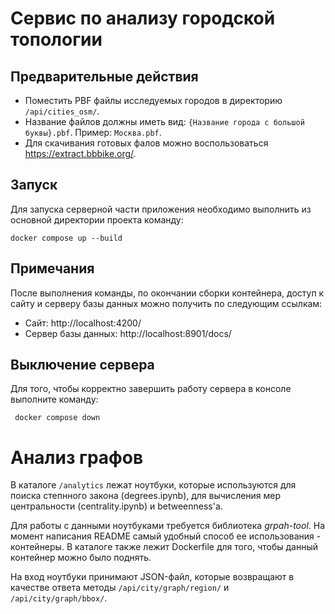 # Сервис по анализу городской топологии

## Предварительные действия

- Поместить PBF файлы исследуемых городов в директорию `/api/cities_osm/`. 
- Название файлов должны иметь вид: `{Название города с большой буквы}.pbf`. Пример: `Москва.pbf`.
- Для скачивания готовых фалов можно воспользоваться https://extract.bbbike.org/.

## Запуск
 
Для запуска серверной части приложения необходимо выполнить из основной директории проекта команду:

    docker compose up --build
    
## Примечания
 
После выполнения команды, по окончании сборки контейнера, доступ к сайту и серверу базы данных можно получить по следующим ссылкам:
- Сайт: http://localhost:4200/
- Сервер базы данных: http://localhost:8901/docs/

## Выключение сервера

Для того, чтобы корректно завершить работу сервера в консоле выполните команду:
    
     docker compose down

# Анализ графов

В каталоге `/analytics` лежат ноутбуки, которые используются для поиска степнного закона (degrees.ipynb), для вычисления мер центральности (centrality.ipynb) и betweenness'а. 

Для работы с данными ноутбуками требуется библиотека *grpah-tool*. На момент написания README самый удобный способ ее использования - контейнеры. В каталоге также лежит Dockerfile для того, чтобы данный контейнер можно было поднять.
  
На вход ноутбуки принимают JSON-файл, которые возвращают в качестве ответа методы `/api/city/graph/region/` и `/api/city/graph/bbox/`.
